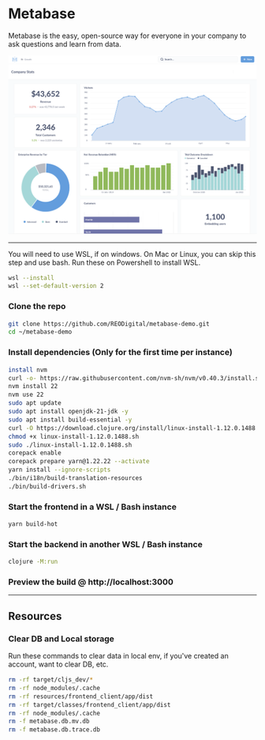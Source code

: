 # Metabase

Metabase is the easy, open-source way for everyone in your company to ask questions and learn from data.

![Metabase Product Screenshot](docs/images/metabase-product-screenshot.png)

---

You will need to use WSL, if on windows. On Mac or Linux, you can skip this step and use bash.
Run these on Powershell to install WSL.

```bash
wsl --install
wsl --set-default-version 2
```

### Clone the repo

```bash
git clone https://github.com/REODigital/metabase-demo.git
cd ~/metabase-demo
```

### Install dependencies (Only for the first time per instance)

```bash
install nvm
curl -o- https://raw.githubusercontent.com/nvm-sh/nvm/v0.40.3/install.sh | bash
nvm install 22
nvm use 22
sudo apt update
sudo apt install openjdk-21-jdk -y
sudo apt install build-essential -y
curl -O https://download.clojure.org/install/linux-install-1.12.0.1488.sh
chmod +x linux-install-1.12.0.1488.sh
sudo ./linux-install-1.12.0.1488.sh
corepack enable
corepack prepare yarn@1.22.22 --activate
yarn install --ignore-scripts
./bin/i18n/build-translation-resources
./bin/build-drivers.sh
```

### Start the frontend in a WSL / Bash instance

```bash
yarn build-hot
```

### Start the backend in another WSL / Bash instance

```bash
clojure -M:run
```

### Preview the build @ http://localhost:3000

---

## Resources

### Clear DB and Local storage

Run these commands to clear data in local env, if you've created an account, want to clear DB, etc.

```bash
rm -rf target/cljs_dev/*
rm -rf node_modules/.cache
rm -rf resources/frontend_client/app/dist
rm -rf target/classes/frontend_client/app/dist
rm -rf node_modules/.cache
rm -f metabase.db.mv.db
rm -f metabase.db.trace.db
```
